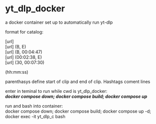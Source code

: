 # yt_dlp_docker

a docker container set up to automatically run yt-dlp

format for catalog:

[url]<br>
[url] (B, E)<br>
[url] (B, 00:04:47)<br>
[url] (00:02:38, E)<br>
[url] (30, 00:07:30)<br>

(hh:mm:ss)

parenthasys define start of clip and end of clip. Hashtags coment lines

enter in teminal to run while cwd is yt_dlp_docker:<br>
***docker compose down; docker compose build; docker compose up***

run and bash into container:<br>
docker compose down; docker compose build; docker compose up -d; docker exec -it yt_dlp_c bash
